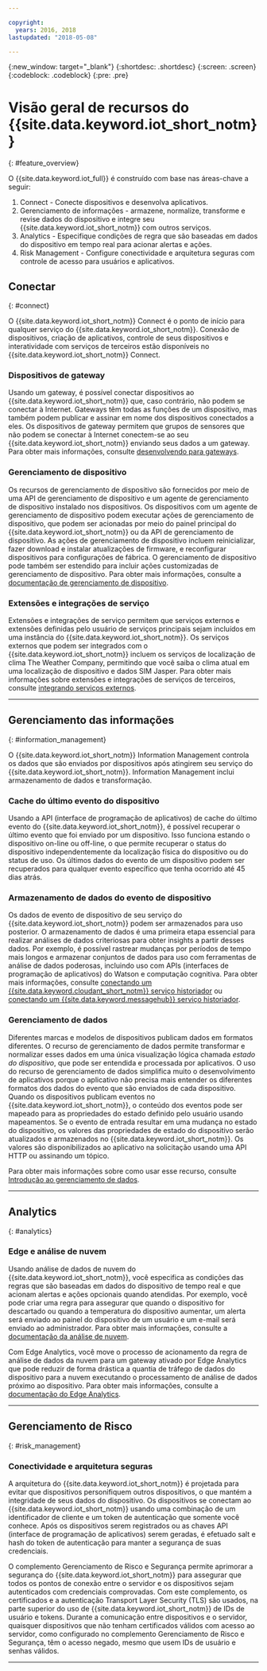 ```yaml
---

copyright:
  years: 2016, 2018
lastupdated: "2018-05-08"

---
```


{:new_window: target="\_blank"}
{:shortdesc: .shortdesc}
{:screen: .screen}
{:codeblock: .codeblock}
{:pre: .pre}

# Visão geral de recursos do {{site.data.keyword.iot_short_notm}}
{: #feature_overview}

O {{site.data.keyword.iot_full}} é construído com base nas áreas-chave a seguir:

  1. Connect - Conecte dispositivos e desenvolva aplicativos.
  2. Gerenciamento de informações - armazene, normalize, transforme e revise dados do dispositivo e integre seu {{site.data.keyword.iot_short_notm}} com outros serviços.
  3. Analytics - Especifique condições de regra que são baseadas em dados do dispositivo
em tempo real para acionar alertas e ações.
  4. Risk Management - Configure conectividade e arquitetura seguras com controle de acesso para usuários e aplicativos.

## Conectar
{: #connect}

O {{site.data.keyword.iot_short_notm}} Connect é o ponto de início para qualquer serviço do {{site.data.keyword.iot_short_notm}}. Conexão de dispositivos, criação de aplicativos, controle de seus dispositivos e interatividade com serviços de terceiros estão disponíveis no {{site.data.keyword.iot_short_notm}} Connect.

### Dispositivos de gateway

Usando um gateway, é possível conectar dispositivos ao {{site.data.keyword.iot_short_notm}} que, caso contrário, não podem se conectar à Internet. Gateways têm todas as funções de um dispositivo, mas também podem publicar e assinar em nome dos dispositivos conectados a eles. Os dispositivos de gateway permitem que grupos de sensores que não podem se conectar à Internet conectem-se ao seu {{site.data.keyword.iot_short_notm}} enviando seus dados a um gateway. Para obter mais informações, consulte [desenvolvendo para gateways](https://console.ng.bluemix.net/docs/services/IoT/gateways/gw_dev_index.html).

### Gerenciamento de dispositivo

Os recursos de gerenciamento de dispositivo são fornecidos por meio de uma API de gerenciamento de dispositivo e um agente de gerenciamento de dispositivo instalado nos dispositivos. Os dispositivos com um agente de gerenciamento de dispositivo podem executar ações de gerenciamento de dispositivo, que podem ser acionadas por meio do painel principal do {{site.data.keyword.iot_short_notm}} ou da API de gerenciamento de dispositivo. As ações de gerenciamento de dispositivo incluem reinicializar, fazer download e instalar atualizações de firmware, e reconfigurar dispositivos para configurações de fábrica. O gerenciamento de dispositivo pode também ser estendido para incluir ações customizadas de gerenciamento de dispositivo. Para obter mais informações, consulte a [documentação de gerenciamento de dispositivo](https://console.ng.bluemix.net/docs/services/IoT/devices/device_mgmt/index.html).

### Extensões e integrações de serviço

Extensões e integrações de serviço permitem que serviços externos e extensões definidas pelo usuário de serviços principais sejam incluídos em uma instância do {{site.data.keyword.iot_short_notm}}. Os serviços externos que podem ser integrados
com o {{site.data.keyword.iot_short_notm}} incluem os serviços de localização de clima
The Weather Company, permitindo que você saiba o clima atual em uma localização de dispositivo
e dados SIM Jasper. Para obter mais informações sobre extensões e integrações de serviços de terceiros, consulte [integrando serviços externos](https://console.ng.bluemix.net/docs/services/IoT/reference/extensions/index.html).

---

## Gerenciamento das informações
{: #information_management}

O {{site.data.keyword.iot_short_notm}} Information Management controla os dados que são enviados por dispositivos após atingirem seu serviço do {{site.data.keyword.iot_short_notm}}. Information Management inclui armazenamento de dados e transformação.

### Cache do último evento do dispositivo

Usando a API (interface de programação de aplicativos) de cache do último evento do {{site.data.keyword.iot_short_notm}}, é possível recuperar o último evento que foi enviado por um dispositivo. Isso funciona estando o dispositivo on-line ou off-line, o que permite recuperar o status do dispositivo independentemente da localização física do dispositivo ou do status de uso. Os últimos dados do evento de um dispositivo podem ser recuperados para qualquer evento específico que tenha ocorrido até 45 dias atrás.

### Armazenamento de dados do evento de dispositivo

Os dados de evento de dispositivo de seu serviço do {{site.data.keyword.iot_short_notm}} podem ser armazenados para uso posterior. O armazenamento de dados é uma primeira etapa essencial para realizar análises de dados criteriosas para obter insights a partir desses dados.  Por exemplo, é possível rastrear mudanças por períodos de tempo mais longos e armazenar conjuntos de dados para uso com ferramentas de análise de dados poderosas, incluindo uso com APIs (interfaces de programação de aplicativos) do Watson e computação cognitiva. Para obter mais informações, consulte [conectando um {{site.data.keyword.cloudant_short_notm}} serviço historiador](https://console.ng.bluemix.net/docs/services/IoT/cloudant_connector.html) ou [conectando um {{site.data.keyword.messagehub}} serviço historiador](https://console.ng.bluemix.net/docs/services/IoT/message_hub.html).

### Gerenciamento de dados

Diferentes marcas e modelos de dispositivos publicam dados em formatos diferentes. O
recurso de gerenciamento de dados permite transformar e normalizar esses dados em uma
única visualização lógica chamada *estado do dispositivo*, que pode ser
entendida e processada por aplicativos. O uso do recurso de gerenciamento de dados
simplifica muito o desenvolvimento de aplicativos porque o aplicativo não precisa mais
entender os diferentes formatos dos dados do evento que são enviados de cada dispositivo. Quando
os dispositivos publicam eventos no {{site.data.keyword.iot_short_notm}}, o
conteúdo dos eventos pode ser mapeado para as propriedades do estado definido pelo
usuário usando mapeamentos. Se o evento de entrada resultar em uma mudança no estado do
dispositivo, os valores das propriedades de estado do dispositivo serão atualizados e
armazenados no {{site.data.keyword.iot_short_notm}}. Os valores são
disponibilizados ao aplicativo na solicitação usando uma API HTTP ou assinando um
tópico.

Para obter mais informações sobre como usar esse recurso, consulte
[Introdução ao gerenciamento
de dados](GA_information_management/ga_im_device_twin.html).

---

## Analytics
{: #analytics}

### Edge e análise de nuvem

Usando análise de dados de nuvem do {{site.data.keyword.iot_short_notm}}, você especifica as condições das regras que são baseadas em dados do dispositivo de tempo real e que acionam alertas e ações opcionais quando atendidas. Por exemplo, você pode criar uma regra para assegurar que quando o dispositivo for descartado ou quando a temperatura do dispositivo aumentar, um alerta será enviado ao painel do dispositivo de um usuário e um e-mail será enviado ao administrador. Para obter mais informações, consulte a [documentação da análise de nuvem](https://console.ng.bluemix.net/docs/services/IoT/cloud_analytics.html).

Com Edge Analytics, você move o processo de acionamento da regra de análise de dados da nuvem para um gateway ativado por Edge Analytics que pode reduzir de forma drástica a quantia de tráfego de dados do dispositivo para a nuvem executando o processamento de análise de dados próximo ao dispositivo. Para obter mais informações, consulte a [documentação do Edge Analytics](https://console.ng.bluemix.net/docs/services/IoT/edge_analytics.html).

---

## Gerenciamento de Risco
{: #risk_management}

### Conectividade e arquitetura seguras

A arquitetura do {{site.data.keyword.iot_short_notm}} é projetada para evitar que dispositivos personifiquem outros dispositivos, o que mantém a integridade de seus dados do dispositivo. Os dispositivos se conectam ao {{site.data.keyword.iot_short_notm}} usando uma combinação de um identificador de cliente e um token de autenticação que somente você conhece. Após os dispositivos serem registrados ou as chaves API (interface de programação de aplicativos) serem geradas, é efetuado salt e hash do token de autenticação para manter a segurança de suas credenciais.

O complemento Gerenciamento de Risco e Segurança permite aprimorar a segurança do {{site.data.keyword.iot_short_notm}} para assegurar que todos os pontos de conexão entre o servidor e os dispositivos sejam autenticados com credenciais comprovadas. Com este complemento, os certificados e a autenticação Transport Layer Security (TLS) são usados, na parte superior do uso de {{site.data.keyword.iot_short_notm}} de IDs de usuário e tokens. Durante a comunicação entre dispositivos e o servidor, quaisquer dispositivos que não tenham certificados válidos com acesso ao servidor, como configurado no complemento Gerenciamento de Risco e Segurança, têm o acesso negado, mesmo que usem IDs de usuário e senhas válidos.

---
